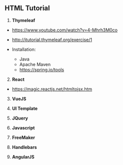 ## HTML Tutorial

1. **Thymeleaf**

- https://www.youtube.com/watch?v=4-Mhrh3M0co
- http://itutorial.thymeleaf.org/exercise/1

- Installation:

  - Java
  - Apache Maven
  - https://spring.io/tools

2. **React**

- https://magic.reactjs.net/htmltojsx.htm

3. **VueJS**

4. **UI Template**

5. **JQuery**

6. **Javascript**

7. **FreeMaker**

8. **Handlebars**

9. **AngularJS**
